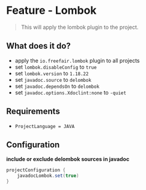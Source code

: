 # Feature - Lombok

> This will apply the lombok plugin to the project.

## What does it do?

- apply the `io.freefair.lombok` plugin to all projects
- set `lombok.disableConfig` to `true`
- set `lombok.version` to `1.18.22`
- set `javadoc.source` to `delombok`
- set `javadoc.dependsOn` to `delombok`
- set `javadoc.options.Xdoclint:none` to `-quiet`

## Requirements

- `ProjectLanguage = JAVA`

## Configuration

**include or exclude delombok sources in javadoc**

```gradle
projectConfiguration {
    javadocLombok.set(true)
}
```
